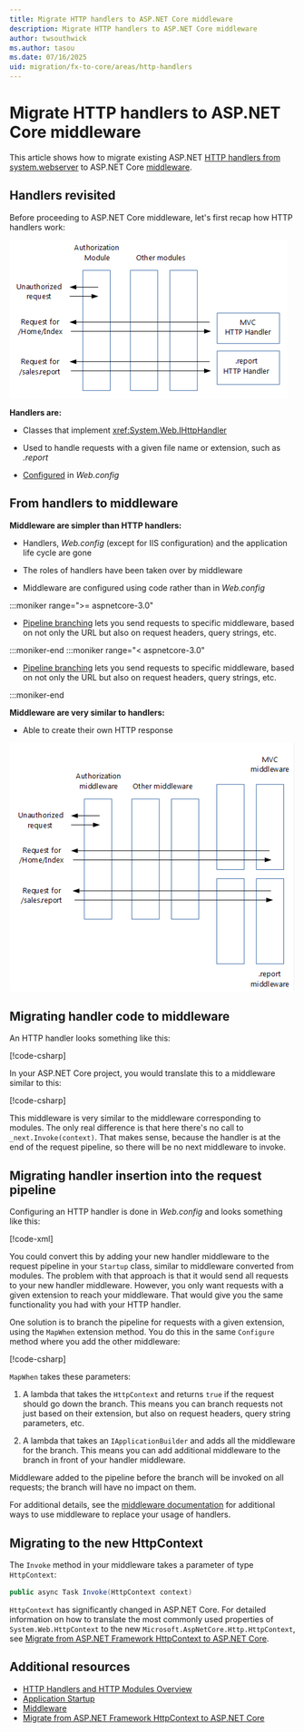 ```yaml
---
title: Migrate HTTP handlers to ASP.NET Core middleware
description: Migrate HTTP handlers to ASP.NET Core middleware
author: twsouthwick
ms.author: tasou
ms.date: 07/16/2025
uid: migration/fx-to-core/areas/http-handlers
---
```

# Migrate HTTP handlers to ASP.NET Core middleware

This article shows how to migrate existing ASP.NET [HTTP handlers from system.webserver](/iis/configuration/system.webserver/) to ASP.NET Core [middleware](xref:fundamentals/middleware/index).

## Handlers revisited

Before proceeding to ASP.NET Core middleware, let's first recap how HTTP handlers work:

![Modules Handler](_static/moduleshandlers.png)

**Handlers are:**

* Classes that implement <xref:System.Web.IHttpHandler>

* Used to handle requests with a given file name or extension, such as *.report*

* [Configured](/iis/configuration/system.webserver/handlers/) in *Web.config*

## From handlers to middleware

**Middleware are simpler than HTTP handlers:**

* Handlers, *Web.config* (except for IIS configuration) and the application life cycle are gone

* The roles of handlers have been taken over by middleware

* Middleware are configured using code rather than in *Web.config*

:::moniker range=">= aspnetcore-3.0"

* [Pipeline branching](xref:fundamentals/middleware/index#branch-the-middleware-pipeline) lets you send requests to specific middleware, based on not only the URL but also on request headers, query strings, etc.

:::moniker-end
:::moniker range="< aspnetcore-3.0"

* [Pipeline branching](xref:fundamentals/middleware/index#branch-the-middleware-pipeline) lets you send requests to specific middleware, based on not only the URL but also on request headers, query strings, etc.

:::moniker-end

**Middleware are very similar to handlers:**

* Able to create their own HTTP response

![Authorization Middleware short-circuits a request for a user who isn't authorized. A request for the Index page is permitted and processed by MVC Middleware. A request for a sales report is permitted and processed by a custom report Middleware.](_static/middleware.png)

## Migrating handler code to middleware

An HTTP handler looks something like this:

[!code-csharp[](./sample/Asp.Net4/Asp.Net4/HttpHandlers/ReportHandler.cs?highlight=5,7,13,14,15,16)]

In your ASP.NET Core project, you would translate this to a middleware similar to this:

[!code-csharp[](./sample/Asp.Net.Core/Middleware/ReportHandlerMiddleware.cs?highlight=7,9,13,20,21,22,23,40,42,44)]

This middleware is very similar to the middleware corresponding to modules. The only real difference is that here there's no call to `_next.Invoke(context)`. That makes sense, because the handler is at the end of the request pipeline, so there will be no next middleware to invoke.

## Migrating handler insertion into the request pipeline

Configuring an HTTP handler is done in *Web.config* and looks something like this:

[!code-xml[](./sample/Asp.Net4/Asp.Net4/Web.config?highlight=6&range=1-3,32,46-48,50,101)]

You could convert this by adding your new handler middleware to the request pipeline in your `Startup` class, similar to middleware converted from modules. The problem with that approach is that it would send all requests to your new handler middleware. However, you only want requests with a given extension to reach your middleware. That would give you the same functionality you had with your HTTP handler.

One solution is to branch the pipeline for requests with a given extension, using the `MapWhen` extension method. You do this in the same `Configure` method where you add the other middleware:

[!code-csharp[](./sample/Asp.Net.Core/Startup.cs?name=snippet_Configure&highlight=27-34)]

`MapWhen` takes these parameters:

1. A lambda that takes the `HttpContext` and returns `true` if the request should go down the branch. This means you can branch requests not just based on their extension, but also on request headers, query string parameters, etc.

2. A lambda that takes an `IApplicationBuilder` and adds all the middleware for the branch. This means you can add additional middleware to the branch in front of your handler middleware.

Middleware added to the pipeline before the branch will be invoked on all requests; the branch will have no impact on them.

For additional details, see the [middleware documentation](xref:fundamentals/middleware/index) for additional ways to use middleware to replace your usage of handlers. 

## Migrating to the new HttpContext

The `Invoke` method in your middleware takes a parameter of type `HttpContext`:

```csharp
public async Task Invoke(HttpContext context)
```

`HttpContext` has significantly changed in ASP.NET Core. For detailed information on how to translate the most commonly used properties of `System.Web.HttpContext` to the new `Microsoft.AspNetCore.Http.HttpContext`, see [Migrate from ASP.NET Framework HttpContext to ASP.NET Core](http-context.md).

## Additional resources

* [HTTP Handlers and HTTP Modules Overview](/iis/configuration/system.webserver/)
* [Application Startup](xref:fundamentals/startup)
* [Middleware](xref:fundamentals/middleware/index)
* [Migrate from ASP.NET Framework HttpContext to ASP.NET Core](http-context.md)
